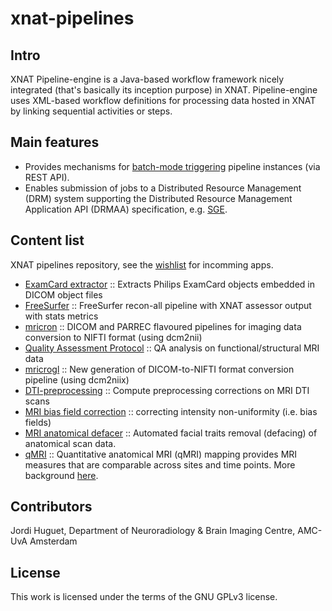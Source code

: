 # xnat-pipelines

## Intro
XNAT Pipeline-engine is a Java-based workflow framework nicely integrated (that's basically its inception purpose) in XNAT. Pipeline-engine uses XML-based workflow definitions for processing data hosted in XNAT by linking sequential activities or steps. 


## Main features
- Provides mechanisms for [batch-mode triggering](https://github.com/jhuguetn/xnat-scripts/tree/master/pipeline_launcher) pipeline instances (via REST API).
- Enables submission of jobs to a Distributed Resource Management (DRM) system supporting the Distributed Resource Management Application API (DRMAA) specification, e.g. [SGE](https://en.wikipedia.org/wiki/Oracle_Grid_Engine).  


## Content list
XNAT pipelines repository, see the [wishlist](https://github.com/jhuguetn/xnat-pipelines/wiki/Wishlist) for incomming apps.

* [ExamCard extractor](https://github.com/jhuguetn/xnat-pipelines/tree/master/examcardExtractor) :: Extracts Philips ExamCard objects embedded in DICOM object files
* [FreeSurfer](https://github.com/jhuguetn/xnat-pipelines/tree/master/freesurfer) :: FreeSurfer recon-all pipeline with XNAT assessor output with stats metrics
* [mricron](https://github.com/jhuguetn/xnat-pipelines/tree/master/mricron) :: DICOM and PARREC flavoured pipelines for imaging data conversion to NIFTI format (using dcm2nii)
* [Quality Assessment Protocol](https://github.com/jhuguetn/xnat-pipelines/tree/master/QAP) :: QA analysis on functional/structural MRI data
* [mricrogl](https://github.com/jhuguetn/xnat-pipelines/tree/master/mricrogl) :: New generation of DICOM-to-NIFTI format conversion pipeline (using dcm2niix)
* [DTI-preprocessing](https://github.com/jhuguetn/xnat-pipelines/tree/master/dti_preprocessing) ::  Compute preprocessing corrections on MRI DTI scans
* [MRI bias field correction](https://github.com/jhuguetn/xnat-pipelines/tree/master/bias_correction) :: correcting intensity non-uniformity (i.e. bias fields)
* [MRI anatomical defacer](https://github.com/jhuguetn/xnat-pipelines/tree/master/mri_anat_deface) :: Automated facial traits removal (defacing) of anatomical scan data.
* [qMRI](https://github.com/jhuguetn/xnat-pipelines/tree/master/qMRI) :: Quantitative anatomical MRI (qMRI) mapping provides MRI measures that are comparable across sites and time points. More background [here](https://www.ncbi.nlm.nih.gov/pmc/articles/PMC3677134). 


## Contributors
Jordi Huguet, Department of Neuroradiology & Brain Imaging Centre, AMC-UvA Amsterdam


## License
This work is licensed under the terms of the GNU GPLv3 license.


